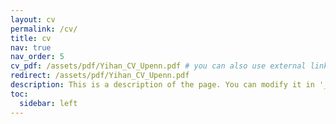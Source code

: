 ```yaml
---
layout: cv
permalink: /cv/
title: cv
nav: true
nav_order: 5
cv_pdf: /assets/pdf/Yihan_CV_Upenn.pdf # you can also use external links here
redirect: /assets/pdf/Yihan_CV_Upenn.pdf
description: This is a description of the page. You can modify it in '_pages/cv.md'. You can also change or remove the top pdf download button.
toc:
  sidebar: left
---
```

